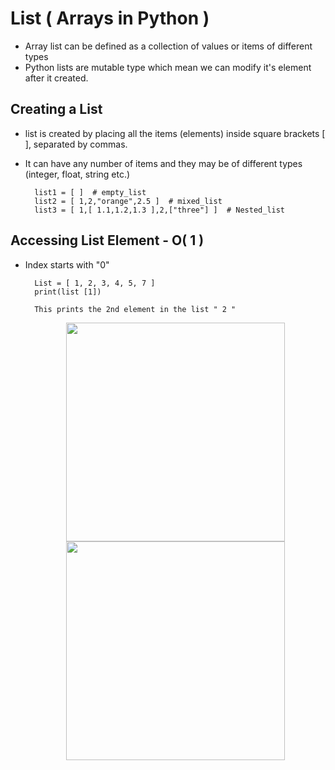 # List ( Arrays in Python )

* Array list can be defined as a collection of values or items of different types
* Python lists are mutable type which mean we can modify it's element after it created.

## Creating a List

* list is created by placing all the items (elements) inside square brackets [ ], separated by commas.
* It can have any number of items and they may be of different types (integer, float, string etc.)
  
        list1 = [ ]  # empty_list
        list2 = [ 1,2,"orange",2.5 ]  # mixed_list
        list3 = [ 1,[ 1.1,1.2,1.3 ],2,["three"] ]  # Nested_list
        
## Accessing List Element - O( 1 )

* Index starts with "0"

        List = [ 1, 2, 3, 4, 5, 7 ]
        print(list [1])
        
        This prints the 2nd element in the list " 2 "
  <p align="center">
     <img src= "https://user-images.githubusercontent.com/74424757/120910471-d6732400-c69c-11eb-9c4b-4f66afa776d3.PNG" width="350px"> <img src="https://user-images.githubusercontent.com/74424757/120910478-e854c700-c69c-11eb-9090-fa647c8d70f8.jpg" width="350px">
  </p>

